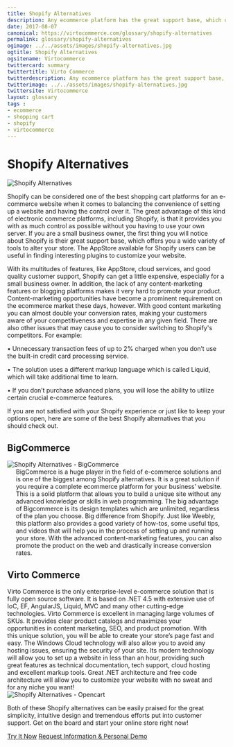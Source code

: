 ```yaml
--- 
title: Shopify Alternatives
description: Any ecommerce platform has the great support base, which offers you a wide variety of tools to alter your store. One of the best shopping cart platforms for an e-commerce website is Shopify, but there are some great alternatives that you should check out.  
date: 2017-08-07 
canonical: https://virtocommerce.com/glossary/shopify-alternatives
permalink: glossary/shopify-alternatives
ogimage: ../../assets/images/shopify-alternatives.jpg
ogtitle: Shopify Alternatives
ogsitename: Virtocommerce
twittercard: summary
twittertitle: Virto Commerce
twitterdescription: Any ecommerce platform has the great support base, which offers you a wide variety of tools to alter your store. One of the best shopping cart platforms for an e-commerce website is Shopify, but there are some great alternatives that you should check out.
twitterimage: ../../assets/images/shopify-alternatives.jpg
twittersite: Virtocommerce
layout: glossary
tags : 
- ecommerce
- shopping cart
- shopify
- virtocommerce 
---
```

<div class="business-cnt">
    <div class="head __cart">
        <h1 class="title">Shopify Alternatives</h1>
    </div>
    <img alt="Shopify Alternatives" src="assets/images/shopify-alternatives.jpg" />
    <p class="text">
    Shopify can be considered one of the best shopping cart platforms for an e-commerce website when it comes to balancing the convenience of setting up a website and having the control over it. The great advantage of this kind of electronic commerce platforms, including Shopify, is that it provides you with as much control as possible without you having to use your own server. If you are a small business owner, the first thing you will notice about Shopify is their great support base, which offers you a wide variety of tools to alter your store. The AppStore  available for Shopify users can be useful in finding interesting plugins to customize your website. 
    </p>  
    <p class="text">
    With its multitudes of features, like AppStore, cloud services, and good quality customer support, Shopify can get a little expensive, especially for a small business owner. In addition, the lack of any content-marketing features or blogging platforms makes it very hard to promote your product. Content-marketing opportunities have become a prominent requirement on the ecommerce market these days, however. With good content marketing you can almost double your conversion rates, making your customers aware of your competitiveness and expertise in any given field. There are also other issues that may cause you to consider switching to Shopify's competitors. For example:
    </p>
    <p class="text">
    • Unnecessary transaction fees of up to 2% charged when you don’t use the built-in credit card processing service. 
    </p>
    <p class="text">
    • The solution uses a different markup language which is called Liquid, which will take additional time to learn. 
    </p>
    <p class="text">
    • If you don’t purchase advanced plans, you will lose the ability to utilize certain crucial e-commerce features. 
    </p>
    <p class="text">
    If you are not satisfied with your Shopify experience or just like to keep your options open, here are some of the best Shopify alternatives that you should check out.
    </p>
    <p class="text">
    <h2>BigCommerce</h2>
    <div class="col-w">
        <div class="col __col-30">
            <img alt="Shopify Alternatives - BigCommerce" src="assets/images/big-commerce-screen.jpg" />
        </div>
        <div class="col __col-70 text" style="margin-top: 0; padding-left: 20px;">
            BigCommerce is a huge player in the field of e-commerce solutions and is one of the biggest among Shopify alternatives. It is a great solution if you require a complete ecommerce platform for your business’ website. This is a solid platform that allows you to build a unique site without any advanced knowledge or skills in web programming. The big advantage of Bigcommerce is its design templates which are unlimited, regardless of the plan you choose. Big difference from Shopify. Just like Weebly, this platform also provides a good variety of how-tos, some useful tips, and videos that will help you in the process of setting up and running your store. With the advanced content-marketing features, you can also promote the product on the web and drastically increase conversion rates. 
        </div>
    </div>
    <h2>Virto Commerce</h2>
    <div class="col-w">
        <div class="col __col-70 text" style="margin-top: 0; padding-right: 20px;">
           Virto Commerce is the only enterprise-level e-commerce solution that is fully open source software. It is based on .NET 4.5 with extensive use of IoC, EF, AngularJS, Liquid, MVC and many other cutting-edge technologies. Virto Commerce is excellent in managing large volumes of SKUs.  It provides clear product catalogs and maximizes your opportunities in content marketing, SEO, and product promotion. With this unique solution, you will be able to create your store’s page fast and easy. The Windows Cloud technology will also allow you to avoid any hosting issues, ensuring the security of your site. Its modern technology will allow you to set up a website in less than an hour, providing such great features as technical documentation, tech support, cloud hosting and excellent markup tools. Great .NET architecture and free code architecture will allow you to customize your website with no sweat and for any niche you want!
        </div>
        <div class="col __col-30">
            <img alt="Shopify Alternatives - Opencart" src="assets/images/virto-commerce-screen.jpg" />
        </div>
    </div>
    <p class="text">
    Both of these Shopify alternatives can be easily praised for the great simplicity, intuitive design and tremendous efforts put into customer support. Get on the board and start your online store right now!
    </p>
    <div class="buttons">
        <a class="button fill" href="/try-now">Try It Now</a>
        <a class="button fill" href="/contact-us">Request Information & Personal Demo</a>
    </div>
</div>
